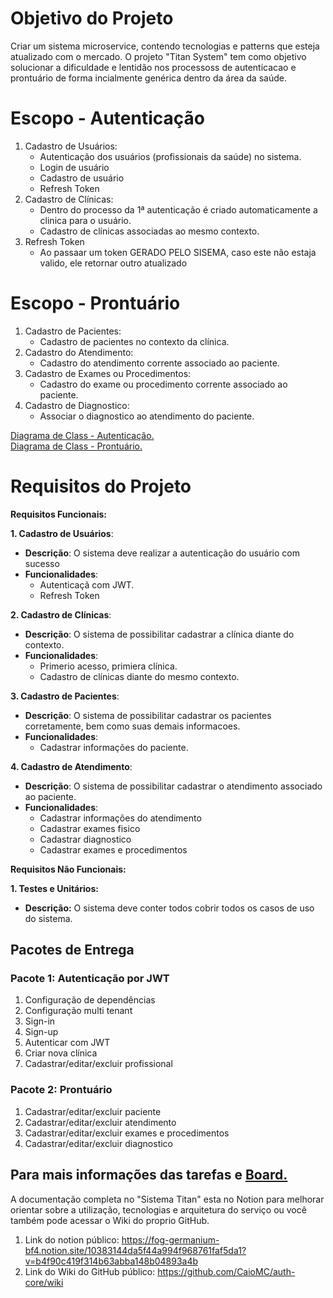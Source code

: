 # Objetivo do Projeto
Criar um sistema microservice, contendo tecnologias e patterns que esteja atualizado com o mercado. O projeto "Titan System" tem como objetivo solucionar a dificuldade e lentidão nos processoss de autenticacao e prontuário de 
forma incialmente genérica dentro da área da saúde.

# Escopo - Autenticação
1. Cadastro de Usuários:
   * Autenticação dos usuários (profissionais da saúde) no sistema.
   * Login de usuário
   * Cadastro de usuário
   * Refresh Token
2. Cadastro de Clínicas:
   * Dentro do processo da 1ª autenticação é criado automaticamente a clinica para o usuário.
   * Cadastro de clínicas associadas ao mesmo contexto.
3. Refresh Token
   * Ao passaar um token GERADO PELO SISEMA, caso este não estaja valido, ele retornar outro atualizado
     
# Escopo - Prontuário  
1. Cadastro de Pacientes:
   * Cadastro de pacientes no contexto da clínica.
3. Cadastro do Atendimento:
   * Cadastro do atendimento corrente associado ao paciente.
4. Cadastro de Exames ou Procedimentos:
   * Cadastro do exame ou procedimento corrente associado ao paciente.
5. Cadastro de Diagnostico:
   * Associar o diagnostico ao atendimento do paciente.

[Diagrama de Class - Autenticação.](https://drive.google.com/file/d/1b2ZfbuJPC8Hl_Ax63KNcNOmy5iB6_-FP/view?usp=sharing)
</br>
[Diagrama de Class - Prontuário.](https://drive.google.com/file/d/1ya_HN1U8zHoBY0eif-SlZtzZEfR68gDM/view?usp=sharing)

# Requisitos do Projeto
**Requisitos Funcionais:**

**1. Cadastro de Usuários**:
   * **Descrição**: O sistema deve realizar a autenticação do usuário com sucesso
   * **Funcionalidades**:
     * Autenticaçã com JWT.
     * Refresh Token
       
**2. Cadastro de Clínicas**:
   * **Descrição**: O sistema de possibilitar cadastrar a clínica diante do contexto.
   * **Funcionalidades**:
     * Primerio acesso, primiera clínica.
     * Cadastro de clínicas diante do mesmo contexto.
       
**3. Cadastro de Pacientes**:
   * **Descrição**: O sistema de possibilitar cadastrar os pacientes corretamente, bem como suas demais informacoes.
   * **Funcionalidades**:
     * Cadastrar informações do paciente.
       
**4. Cadastro de Atendimento**:
   * **Descrição**: O sistema de possibilitar cadastrar o atendimento associado ao paciente.
   * **Funcionalidades**:
     * Cadastrar informações do atendimento
     * Cadastrar exames fisico
     * Cadastrar diagnostico
     * Cadastrar exames e procedimentos
   
**Requisitos Não Funcionais:**
     
**1. Testes e Unitários:**
   * **Descrição:** O sistema deve conter todos cobrir todos os casos de uso do sistema.

## Pacotes de Entrega
### Pacote 1: Autenticação por JWT
  1. Configuração de dependências
  2. Configuração multi tenant
  3. Sign-in
  4. Sign-up
  5. Autenticar com JWT
  6. Criar nova clínica
  7. Cadastrar/editar/excluir profissional

### Pacote 2: Prontuário
  1. Cadastrar/editar/excluir paciente
  2. Cadastrar/editar/excluir atendimento
  3. Cadastrar/editar/excluir exames e procedimentos
  5. Cadastrar/editar/excluir diagnostico
      
Para mais informações das tarefas e [Board.](https://trello.com/b/A4cHrFPL/downstream-titan-system)
---
A documentação completa no "Sistema Titan" esta no Notion para melhorar orientar sobre a utilização, tecnologias e arquitetura do serviço ou você também pode acessar o Wiki do proprio GitHub. 

1. Link do notion público: https://fog-germanium-bf4.notion.site/10383144da5f44a994f968761faf5da1?v=b4f90c419f314b63abba148b04893a4b
2. Link do Wiki do GitHub público: https://github.com/CaioMC/auth-core/wiki

